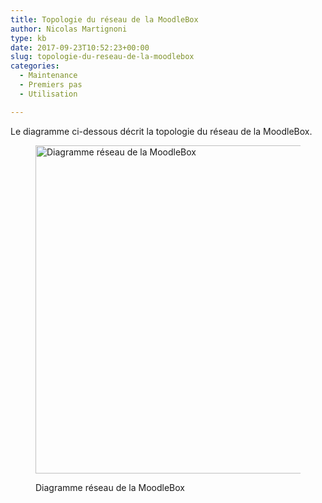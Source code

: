 ```yaml
---
title: Topologie du réseau de la MoodleBox
author: Nicolas Martignoni
type: kb
date: 2017-09-23T10:52:23+00:00
slug: topologie-du-reseau-de-la-moodlebox
categories:
  - Maintenance
  - Premiers pas
  - Utilisation

---
```

Le diagramme ci-dessous décrit la topologie du réseau de la MoodleBox.<figure id="attachment_697" style="max-width: 500px" class="wp-caption alignnone">

[<img class="wp-image-697" src="https://moodlebox.net/fr/wp-content/uploads/sites/4/2017/09/MoodleBox-Network.png" alt="Diagramme réseau de la MoodleBox" width="500" height="525" srcset="https://moodlebox.net/fr/wp-content/uploads/sites/4/2017/09/MoodleBox-Network.png 621w, https://moodlebox.net/fr/wp-content/uploads/sites/4/2017/09/MoodleBox-Network-286x300.png 286w" sizes="(max-width: 500px) 100vw, 500px" />][1]<figcaption class="wp-caption-text">Diagramme réseau de la MoodleBox</figcaption></figure>

 [1]: https://moodlebox.net/fr/wp-content/uploads/sites/4/2017/09/MoodleBox-Network.png
